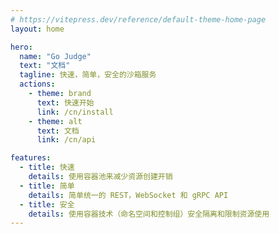 ```yaml
---
# https://vitepress.dev/reference/default-theme-home-page
layout: home

hero:
  name: "Go Judge"
  text: "文档"
  tagline: 快速，简单，安全的沙箱服务
  actions:
    - theme: brand
      text: 快速开始
      link: /cn/install
    - theme: alt
      text: 文档
      link: /cn/api

features:
  - title: 快速
    details: 使用容器池来减少资源创建开销
  - title: 简单
    details: 简单统一的 REST，WebSocket 和 gRPC API
  - title: 安全
    details: 使用容器技术（命名空间和控制组）安全隔离和限制资源使用
---
```


